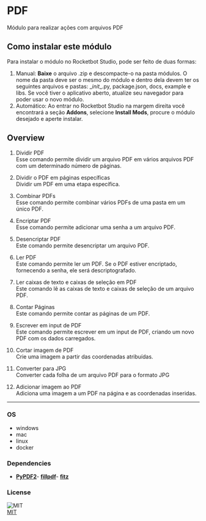 



# PDF
  
Módulo para realizar ações com arquivos PDF  



## Como instalar este módulo
  
Para instalar o módulo no Rocketbot Studio, pode ser feito de duas formas:
1. Manual: __Baixe__ o arquivo .zip e descompacte-o na pasta módulos. O nome da pasta deve ser o mesmo do módulo e dentro dela devem ter os seguintes arquivos e pastas: \__init__.py, package.json, docs, example e libs. Se você tiver o aplicativo aberto, atualize seu navegador para poder usar o novo módulo.
2. Automático: Ao entrar no Rocketbot Studio na margem direita você encontrará a seção **Addons**, selecione **Install Mods**, procure o módulo desejado e aperte instalar.  


## Overview


1. Dividir PDF  
Esse comando permite dividir um arquivo PDF em vários arquivos PDF com um determinado número de páginas.

2. Dividir o PDF em páginas específicas  
Dividir um PDF em uma etapa específica.

3. Combinar PDFs  
Esse comando permite combinar vários PDFs de uma pasta em um único PDF.

4. Encriptar PDF  
Esse comando permite adicionar uma senha a um arquivo PDF.

5. Desencriptar PDF  
Este comando permite desencriptar um arquivo PDF.

6. Ler PDF  
Este comando permite ler um PDF. Se o PDF estiver encriptado, fornecendo a senha, ele será descriptografado.

7. Ler caixas de texto e caixas de seleção em PDF  
Este comando lê as caixas de texto e caixas de seleção de um arquivo PDF.

8. Contar Páginas  
Este comando permite contar as páginas de um PDF.

9. Escrever em input de PDF  
Este comando permite escrever em um input de PDF, criando um novo PDF com os dados carregados.

10. Cortar imagem de PDF  
Crie uma imagem a partir das coordenadas atribuídas.

11. Converter para JPG  
Converter cada folha de um arquivo PDF para o formato JPG

12. Adicionar imagem ao PDF  
Adiciona uma imagem a um PDF na página e as coordenadas inseridas.  




----
### OS

- windows
- mac
- linux
- docker

### Dependencies
- [**PyPDF2**](https://pypi.org/project/PyPDF2/)- [**fillpdf**](https://pypi.org/project/fillpdf/)- [**fitz**](https://pypi.org/project/fitz/)
### License
  
![MIT](https://camo.githubusercontent.com/107590fac8cbd65071396bb4d04040f76cde5bde/687474703a2f2f696d672e736869656c64732e696f2f3a6c6963656e73652d6d69742d626c75652e7376673f7374796c653d666c61742d737175617265)  
[MIT](http://opensource.org/licenses/mit-license.ph)